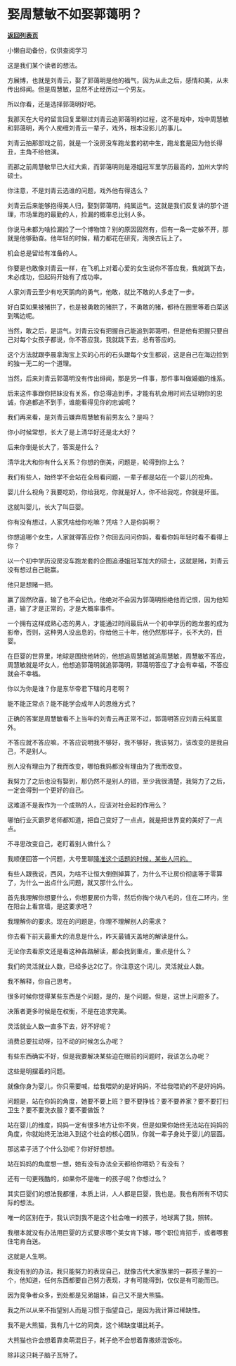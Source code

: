 # 娶周慧敏不如娶郭蔼明？

[**返回列表页**](/gzh/记忆承载3)

小懒自动备份，仅供查阅学习

这是我们某个读者的想法。  

  

方展博，也就是刘青云，娶了郭蔼明是他的福气，因为从此之后，感情和美，从未传出绯闻。但是周慧敏，显然不止经历过一个男友。

  

所以你看，还是选择郭蔼明好吧。

  

我那天在大号的留言回复里聊过刘青云追郭蔼明的过程，这不是戏中，戏中周慧敏和郭蔼明，两个人痴缠刘青云一辈子，戏外，根本没影儿的事儿。

  

刘青云拍那部戏之前，就是一个没房没车跑龙套的初中生，跑龙套是因为他长得丑，主角不给他演。  

  

而那之前周慧敏早已大红大紫，而郭蔼明则是港姐冠军里学历最高的，加州大学的硕士。

  

你注意，不是刘青云选谁的问题，戏外他有得选么？  

  

刘青云后来能够抱得美人归，娶到郭蔼明，纯属运气。这就是我们反复讲的那个道理，市场里跑的最勤的人，捡漏的概率总比别人多。

  

你说马未都为啥捡漏捡了一个博物馆？别的原因固然有，但有一条一定躲不开，那就是他够勤奋。他年轻的时候，精力都花在研究，淘换古玩上了。  

  

机会总是留给有准备的人。  

  

你要是也敢像刘青云一样，在飞机上对着心爱的女生说你不答应我，我就跳下去，未必成功，但起码开始有了成功率。

  

人家刘青云至少有吃天鹅肉的勇气，他敢，就比不敢的人多走了一步。  

  

好白菜如果被猪拱了，也是被勇敢的猪拱了，不勇敢的猪，都待在圈里等着白菜送到嘴边呢。

  

当然，敢之后，是运气。刘青云没有把握自己能追到郭蔼明，但是他有把握只要自己对每个女孩子都说，你不答应我，我就跳下去，总有答应的。

  

这个方法就跟李晨拿淘宝上买的心形的石头跟每个女生都说，这是自己在海边捡到的独一无二的一个道理。

  

当然，后来刘青云郭蔼明没有传出绯闻，那是另一件事，那件事叫做婚姻的维系。

  

后来这件事跟你把妹没有关系，你总得追到手，才能有机会用时间去证明你的忠诚，你追都追不到手，谁能看得见你的忠诚呢？

  

我们再来看，是刘青云嫌弃周慧敏有前男友么？是吗？

  

你小时候常想，长大了是上清华好还是北大好？

  

后来你倒是长大了，答案是什么？

  

清华北大和你有什么关系？你想的倒美，问题是，轮得到你上么？

  

我们有些人，始终学不会站在全局看问题，一辈子都是站在一个婴儿的视角。

  

婴儿什么视角？我要吃奶，你给我吃，你就是好人，你不给我吃，你就是坏蛋。

  

这就叫婴儿，长大了叫巨婴。

  

你有没有想过，人家凭啥给你吃嘛？凭啥？人是你妈啊？

  

你想追哪个女生，人家就得答应你？你回去问问你妈，看看你妈年轻时看不看得上你？  

  

以一个初中学历没房没车跑龙套的企图追港姐冠军加大的硕士，这就是赌，刘青云没有想过自己能赢。  

  

他只是想赌一把。  

  

赢了固然欣喜，输了也不会记仇，他绝对不会因为郭蔼明拒绝他而记恨，因为他知道，输了才是正常的，才是大概率事件。

  

一个拥有这样成熟心态的男人，才能通过时间最后从一个初中学历的跑龙套的成为影帝，否则，这种男人没出息的，你给他三十年，他仍然那样子，长不大的，巨婴。

  

在巨婴的世界里，地球是围绕他转的，他想追周慧敏就追周慧敏，周慧敏不答应，周慧敏就是坏女人，他想追郭蔼明就追郭蔼明，郭蔼明答应了才会有幸福，不答应就会不幸福。  

  

你以为你是谁？你是东华帝君下辖的月老啊？  

  

能不能正常点？能不能学会成年人的思维方式？  

  

正确的答案是周慧敏看不上当年的刘青云再正常不过，郭蔼明答应刘青云纯属意外。

  

不答应就不答应嘛，不答应说明我不够好，我不够好，我该努力，该改变的是我自己，不是别人。  

  

别人没有理由为了我而改变，哪怕我妈都没有理由为了我而改变。  

  

我努力了之后也没有娶到，那仍然不是别人的错，至少我很清楚，我努力了之后，一定会得到一个更好的自己。  

  

这难道不是我作为一个成熟的人，应该对社会起的作用么？  

  

哪怕行业灭霸罗老师都知道，把自己变好了一点点，就是把世界变的美好了一点点。  

  

不寻思改变自己，老盯着别人做什么？

  

我顺便回答一个问题，大号里聊[降准这个话题的时候，某些人问的。](http://mp.weixin.qq.com/s?__biz=MzU0MjYwNDU2Mw==&mid=2247502725&idx=1&sn=028d0ec9f13fdf7c5053256c781a6ca0&chksm=fb1aa7f9cc6d2eef4ef3bda1c5410c5668b35fc79fab179d52b767dd0bf6f86e8d553a064c6b&scene=21#wechat_redirect)  

  

有些人跟我说，西风，为啥不让恒大倒倒掉算了，为什么不让房价彻底等于零算了，为什么一出点什么问题，就又那什么什么。  

  

首先我理解你想要什么，你想要房价为零，然后你掏个块八毛的，住在二环内，坐在阳台上看宫墙，是这要求吧？  

  

我理解你的要求。现在的问题是，你理不理解别人的需求？

  

你去看下前天最重大的消息是什么，昨天最铺天盖地的解读是什么。  

  

无论你去看原文还是看这种各路解读，都会找到重点，重点是什么？  

  

我们的灵活就业人数，已经多达2亿了。你注意这个词儿，灵活就业人数。  

  

我不解释，你自己思考。  

  

很多时候你觉得某些东西是个问题，是的，是个问题。但是，这世上问题多了。  

  

决策者更多时候是在权衡，不是在追求完美。

  

灵活就业人数一直多下去，好不好呢？  

  

消费总要拉动呀，拉不动的时候怎么办呢？  

  

有些东西确实不好，但是我要解决某些迫在眼前的问题时，我该怎么办呢？  

  

这些是明摆着的问题。  

  

就像你身为婴儿，你只需要喊，给我喂奶的是好妈妈，不给我喂奶的不是好妈妈。  

  

问题是，站在你妈的角度，她要不要上班？要不要挣钱？要不要养家？要不要打扫卫生？要不要洗衣服？要不要做饭？  

  

站在婴儿的维度，妈妈一定有很多地方让你不爽，但是如果你始终无法站在妈妈的角度，你就始终无法进入到这个社会的核心团队，你就一辈子身处于婴儿的层面。

  

那这辈子活了个什么劲呢？你好好想想。

  

站在妈妈的角度想一想，她有没有办法全天都给你喂奶？有没有？  

  

还有一句更残酷的，如果你不是唯一的孩子呢？你想过么？

  

其实巨婴们的想法我都懂，本质上讲，人人都是巨婴，我也是。我也有所有不切实际的想法。

  

唯一的区别在于，我认识到我不是这个社会唯一的孩子，地球离了我，照转。

  

我根本就没有办法用巨婴的方式要求哪个美女肯下嫁，哪个职位肯招手，或者哪套住宅肯白送。  

  

这就是人生啊。  

  

我没有别的办法，我只能努力的表现自己，就像古代大家族里的一群孩子里的一个，他知道，任何东西都要自己努力表现，才有可能得到，仅仅是有可能而已。

  

因为竞争者众多，到处都是兄弟姐妹，自己又不是大熊猫。

  

我之所以从来不指望别人而是习惯于指望自己，是因为我计算过稀缺性。

  

我不是大熊猫，我有几十亿的同类，这个稀缺度堪比耗子。  

  

大熊猫也许会想着靠卖萌混日子，耗子绝不会想着靠撒娇混饭吃。  

  

除非这只耗子脑子瓦特了。

